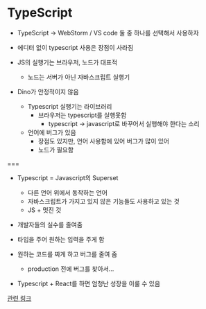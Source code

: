# TypeScript

- TypeScript -> WebStorm / VS code 둘 중 하나를 선택해서 사용하자

- 에디터 없이 typescript 사용은 장점이 사라짐

- JS의 실행기는 브라우저, 노드가 대표적

  - 노드는 서버가 아닌 자바스크립트 실행기

- Dino가 안정적이지 않음
  - Typescript 실행기는 라이브러리
    - 브라우저는 typescript를 실행못함
      - typescript -> javascript로 바꾸어서 실행해야 한다는 소리
  - 언어에 버그가 있음
    - 장점도 있지만, 언어 사용함에 있어 버그가 많이 있어
    - 노드가 필요함

===

- Typescript = Javascript의 Superset

  - 다른 언어 위에서 동작하는 언어
  - 자바스크립트가 가지고 있지 않은 기능들도 사용하고 있는 것
  - JS + 멋진 것

- 개발자들의 실수를 줄여줌

- 타입을 주어 원하는 입력을 주게 함

- 원하는 코드를 짜게 하고 버그를 줄여 줌

  - production 전에 버그를 찾아서...

- Typescript + React를 하면 엄청난 성장을 이룰 수 있음

[관련 링크](https://www.youtube.com/watch?v=lysravK7ePQ)
